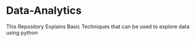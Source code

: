 # Data-Analytics
This Repository Explains Basic Techniques that can be used to explore data using python
